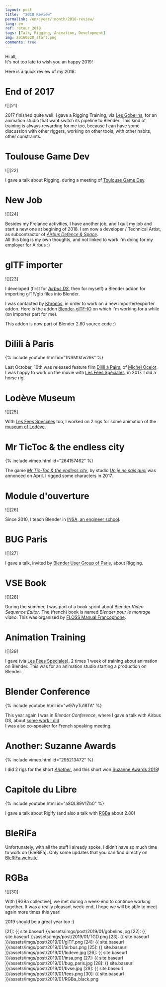 ```yaml
---
layout: post
title:  "2018 Review"
permalink: /en/:year/:month/2018-review/
lang: en
ref: retour_2018
tags: [Talk, Rigging, Animation, Development]
img: 20160520_start.png
comments: true
---
```


Hi all,  
It's not too late to wish you an happy 2019!  

Here is a quick review of my 2018:


# End of 2017

![][21]

2017 finished quite well: I gave a Rigging Training, via [Les Gobelins][16], for an animation studio that want switch its pipeline to Blender. This kind of training is always rewarding for me too, because I can have some discussion with other riggers, working on other tools, with other habits, other constraints.

# Toulouse Game Dev

![][22]

I gave a talk about Rigging, during a meeting of [Toulouse Game Dev][6].

# New Job

![][24]

Besides my Frelance activities, I have another job, and I quit my job and start a new one at begining of 2018. I am now a developer / Technical Artist, as subcontractor of [_Airbus Defence & Space_][17].  
All this blog is my own thoughts, and not linked to work I'm doing for my employer for Airbus :)

# glTF importer

![][23]

I developed (first for [_Airbus DS_][17], then for myself) a Blender addon for importing glTF/glb files into Blender.  

I was contacted by [Khronos][18], in order to work on a new importer/exporter addon. Here is the addon [Blender-glTF-IO][1] on which I'm working for a while (on importer part for me).

This addon is now part of Blender 2.80 source code :)

# Dilili à Paris

{% include youtube.html id="1NSMtkfw29k" %}
<br/>  

Last October, 10th was released feature film [Dilili à Pairs][2], of [Michel Ocelot][19].  
I was happy to work on the movie with [Les Fées Spéciales][3], in 2017. I did a horse rig.

# Lodève Museum

![][25]

With [Les Fées Spéciales][3] too, I worked on 2 rigs for some animation of the [museum of Lodève][4].

# Mr TicToc & the endless city

{% include vimeo.html id="264157462" %}
<br/>

The game [_Mr Tic-Toc & the endless city_][13], by studio [_Un je ne sais quoi_][14] was annonced on April. I rigged some characters in 2017.


# Module d'ouverture

![][26]

Since 2010, I teach Blender in [INSA, an engineer school][15].

# BUG Paris

![][27]

I gave a talk, invited by [Blender User Group of Paris][5], about Rigging.

# VSE Book

![][28]

During the summer, I was part of a book sprint about Blender _Video Sequence Editor_. The (french) book is named _Blender pour le montage video_. This was organised by [FLOSS Manual Francophone][12].

# Animation Training

![][29]

I gave (via [Les Fées Spéciales][3]), 2 times 1 week of training about animation on Blender. This was for an animation studio starting a production on Blender.

# Blender Conference

{% include youtube.html id="w97ryTu18TA" %}
<br/>

This year again I was in _Blender Conference_, where I gave a talk with Airbus DS, about [some work I did][8].  
I was also co-speaker for French speaking meeting.


# Another: Suzanne Awards

{% include vimeo.html id="295213472" %}
<br/>

I did 2 rigs for the short [_Another_][9], and this short won [Suzanne Awards 2018][20]!

# Capitole du Libre

{% include youtube.html id="aSQL89V1Zb0" %}

I gave a talk about Rigify (and also a talk with [RGBa][11] about 2.80)

# BleRiFa

Unfortunately, with all the stuff I already spoke, I didn't have so much time to work on [BleRiFa]. Only some updates that you can find directly on [BleRiFa website][10].


# RGBa

![][30]

WIth [RGBa collective], we met during a week-end to continue working together. It was a really pleasant week-end, I hope we will be able to meet again more times this year!



2019 should be a great year too :)

[1]: https://github.com/KhronosGroup/glTF-Blender-IO
[2]: https://www.michelocelot.fr/#dilili-a-paris
[3]: http://les-fees-speciales.coop/
[4]: https://www.museedelodeve.fr/
[5]: http://bugparis.tuxfamily.org/
[6]: http://toulousegamedev.fr/
[7]: http://julienduroure.com/fr/2018/09/livre-blender-montage-video/
[8]: https://www.blender.org/conference/2018/presentations/431
[9]: https://vimeo.com/295213472
[10]: http://BleRiFa.com
[11]: http://RGBa.fr
[12]: https://www.flossmanualsfr.net/
[13]: https://unjenesaisquoi.fr/mr-tic-toc-the-endless-city/
[14]: https://unjenesaisquoi.fr
[15]: http://www.insa-toulouse.fr/fr/index.html
[16]: https://www.gobelins.fr/
[17]: https://www.airbus.com/space.html
[18]: https://www.khronos.org/
[19]: https://www.michelocelot.fr
[20]: https://www.blender.org/conference/2018/festival/entries

[21]: {{ site.baseurl }}/assets/imgs/post/2019/01/gobelins.jpg
[22]: {{ site.baseurl }}/assets/imgs/post/2019/01/TGD.png
[23]: {{ site.baseurl }}/assets/imgs/post/2019/01/glTF.png
[24]: {{ site.baseurl }}/assets/imgs/post/2019/01/airbus.png
[25]: {{ site.baseurl }}/assets/imgs/post/2019/01/lodeve.jpg
[26]: {{ site.baseurl }}/assets/imgs/post/2019/01/insa.png
[27]: {{ site.baseurl }}/assets/imgs/post/2019/01/bug_paris.jpg
[28]: {{ site.baseurl }}/assets/imgs/post/2019/01/bvse.jpg
[29]: {{ site.baseurl }}/assets/imgs/post/2019/01/fees.png
[30]: {{ site.baseurl }}/assets/imgs/post/2019/01/RGBa_black.png

